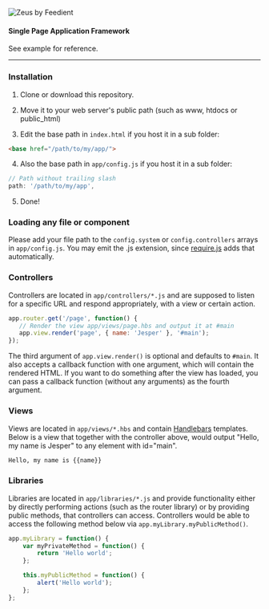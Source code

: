 ![Zeus by Feedient](http://i.imgur.com/acr0YmB.png)
#### Single Page Application Framework

See example for reference.

***
### Installation
1. Clone or download this repository.
2. Move it to your web server's public path (such as www, htdocs or public_html)

3. Edit the base path in `index.html` if you host it in a sub folder:
```html
<base href="/path/to/my/app/">
```

4. Also the base path in `app/config.js` if you host it in a sub folder:
```javascript
// Path without trailing slash
path: '/path/to/my/app',
```

5. Done!

### Loading any file or component
Please add your file path to the `config.system` or `config.controllers` arrays in `app/config.js`. You may emit the .js extension, since [require.js](http://requirejs.org) adds that automatically.

### Controllers
Controllers are located in `app/controllers/*.js` and are supposed to listen for a specific URL and respond appropriately, with a view or certain action.

```javascript
app.router.get('/page', function() {
   // Render the view app/views/page.hbs and output it at #main
   app.view.render('page', { name: 'Jesper' }, '#main');
});
```

The third argument of `app.view.render()` is optional and defaults to `#main`. It also accepts a callback function with one argument, which will contain the rendered HTML. If you want to do something after the view has loaded, you can pass a callback function (without any arguments) as the fourth argument.

### Views
Views are located in `app/views/*.hbs` and contain [Handlebars](http://handlebarsjs.com) templates. Below is a view that together with the controller above, would output "Hello, my name is Jesper" to any element with id="main".

```html
Hello, my name is {{name}}
```

### Libraries
Libraries are located in `app/libraries/*.js` and provide functionality either by directly performing actions (such as the router library) or by providing public methods, that controllers can access. Controllers would be able to access the following method below via `app.myLibrary.myPublicMethod()`.

```javascript
app.myLibrary = function() {
    var myPrivateMethod = function() {
        return 'Hello world';
    };

    this.myPublicMethod = function() {
        alert('Hello world');
    };
};
```
